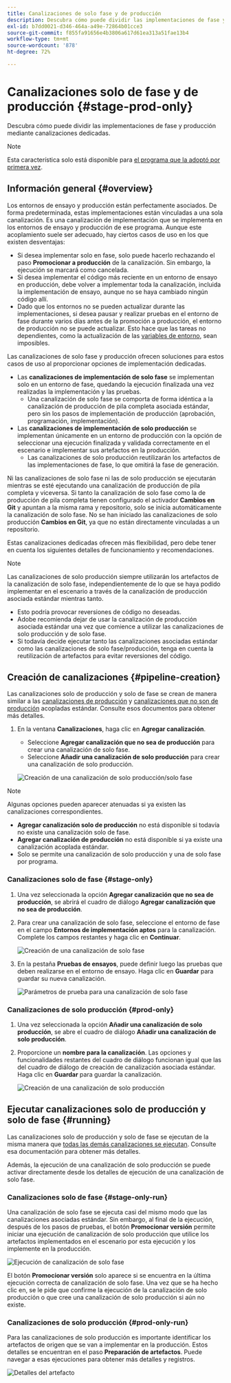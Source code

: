 ```yaml
---
title: Canalizaciones de solo fase y de producción
description: Descubra cómo puede dividir las implementaciones de fase y producción mediante canalizaciones dedicadas.
exl-id: b7dd0021-d346-464a-a49e-72864b01cce3
source-git-commit: f855fa91656e4b3806a617d61ea313a51fae13b4
workflow-type: tm+mt
source-wordcount: '878'
ht-degree: 72%

---
```


# Canalizaciones solo de fase y de producción {#stage-prod-only}

Descubra cómo puede dividir las implementaciones de fase y producción mediante canalizaciones dedicadas.

>[!NOTE]
>
>Esta característica solo está disponible para [el programa que la adoptó por primera vez](/help/release-notes/current.md#early-adoption).

## Información general {#overview}

Los entornos de ensayo y producción están perfectamente asociados. De forma predeterminada, estas implementaciones están vinculadas a una sola canalización. Es una canalización de implementación que se implementa en los entornos de ensayo y producción de ese programa. Aunque este acoplamiento suele ser adecuado, hay ciertos casos de uso en los que existen desventajas:

* Si desea implementar solo en fase, solo puede hacerlo rechazando el paso **Promocionar a producción** de la canalización. Sin embargo, la ejecución se marcará como cancelada.
* Si desea implementar el código más reciente en un entorno de ensayo en producción, debe volver a implementar toda la canalización, incluida la implementación de ensayo, aunque no se haya cambiado ningún código allí.
* Dado que los entornos no se pueden actualizar durante las implementaciones, si desea pausar y realizar pruebas en el entorno de fase durante varios días antes de la promoción a producción, el entorno de producción no se puede actualizar. Esto hace que las tareas no dependientes, como la actualización de las [variables de entorno](/help/getting-started/build-environment.md#environment-variables), sean imposibles.

Las canalizaciones de solo fase y producción ofrecen soluciones para estos casos de uso al proporcionar opciones de implementación dedicadas.

* Las **canalizaciones de implementación de solo fase** se implementan solo en un entorno de fase, quedando la ejecución finalizada una vez realizadas la implementación y las pruebas.
   * Una canalización de solo fase se comporta de forma idéntica a la canalización de producción de pila completa asociada estándar, pero sin los pasos de implementación de producción (aprobación, programación, implementación).
* Las **canalizaciones de implementación de solo producción** se implementan únicamente en un entorno de producción con la opción de seleccionar una ejecución finalizada y validada correctamente en el escenario e implementar sus artefactos en la producción.
   * Las canalizaciones de solo producción reutilizarán los artefactos de las implementaciones de fase, lo que omitirá la fase de generación.

Ni las canalizaciones de solo fase ni las de solo producción se ejecutarán mientras se esté ejecutando una canalización de producción de pila completa y viceversa. Si tanto la canalización de solo fase como la de producción de pila completa tienen configurado el activador **Cambios en Git** y apuntan a la misma rama y repositorio, solo se inicia automáticamente la canalización de solo fase. No se han iniciado las canalizaciones de solo producción **Cambios en Git**, ya que no están directamente vinculadas a un repositorio.

Estas canalizaciones dedicadas ofrecen más flexibilidad, pero debe tener en cuenta los siguientes detalles de funcionamiento y recomendaciones.

>[!NOTE]
>
>Las canalizaciones de solo producción siempre utilizarán los artefactos de la canalización de solo fase, independientemente de lo que se haya podido implementar en el escenario a través de la canalización de producción asociada estándar mientras tanto.
>
>* Esto podría provocar reversiones de código no deseadas.
>* Adobe recomienda dejar de usar la canalización de producción asociada estándar una vez que comience a utilizar las canalizaciones de solo producción y de solo fase.
>* Si todavía decide ejecutar tanto las canalizaciones asociadas estándar como las canalizaciones de solo fase/producción, tenga en cuenta la reutilización de artefactos para evitar reversiones del código.

## Creación de canalizaciones {#pipeline-creation}

Las canalizaciones solo de producción y solo de fase se crean de manera similar a las [canalizaciones de producción](/help/using/production-pipelines.md) y [canalizaciones que no son de producción](/help/using/non-production-pipelines.md) acopladas estándar. Consulte esos documentos para obtener más detalles.

1. En la ventana **Canalizaciones**, haga clic en **Agregar canalización**.

   * Seleccione **Agregar canalización que no sea de producción** para crear una canalización de solo fase.
   * Seleccione **Añadir una canalización de solo producción** para crear una canalización de solo producción.

   ![Creación de una canalización de solo producción/solo fase](/help/assets/configure-pipelines/prod-stage-pipelines.png)

>[!NOTE]
>
>Algunas opciones pueden aparecer atenuadas si ya existen las canalizaciones correspondientes.
>
>* **Agregar canalización solo de producción** no está disponible si todavía no existe una canalización solo de fase.
>* **Agregar canalización de producción** no está disponible si ya existe una canalización acoplada estándar.
>* Solo se permite una canalización de solo producción y una de solo fase por programa.

### Canalizaciones solo de fase {#stage-only}

1. Una vez seleccionada la opción **Agregar canalización que no sea de producción**, se abrirá el cuadro de diálogo **Agregar canalización que no sea de producción**.
1. Para crear una canalización de solo fase, seleccione el entorno de fase en el campo **Entornos de implementación aptos** para la canalización. Complete los campos restantes y haga clic en **Continuar**.

   ![Creación de una canalización de solo fase](/help/assets/configure-pipelines/stage-only.png)

1. En la pestaña **Pruebas de ensayos**, puede definir luego las pruebas que deben realizarse en el entorno de ensayo. Haga clic en **Guardar** para guardar su nueva canalización.

   ![Parámetros de prueba para una canalización de solo fase](/help/assets/configure-pipelines/stage-only-test.png)

### Canalizaciones de solo producción {#prod-only}

1. Una vez seleccionada la opción **Añadir una canalización de solo producción**, se abre el cuadro de diálogo **Añadir una canalización de solo producción**.
1. Proporcione un **nombre para la canalización**. Las opciones y funcionalidades restantes del cuadro de diálogo funcionan igual que las del cuadro de diálogo de creación de canalización asociada estándar. Haga clic en **Guardar** para guardar la canalización.

   ![Creación de una canalización de solo producción](/help/assets/configure-pipelines/prod-only-pipeline.png)

## Ejecutar canalizaciones solo de producción y solo de fase {#running}

Las canalizaciones solo de producción y solo de fase se ejecutan de la misma manera que [todas las demás canalizaciones se ejecutan](/help/using/managing-pipelines.md#running-pipelines). Consulte esa documentación para obtener más detalles.

Además, la ejecución de una canalización de solo producción se puede activar directamente desde los detalles de ejecución de una canalización de solo fase.

### Canalizaciones solo de fase {#stage-only-run}

Una canalización de solo fase se ejecuta casi del mismo modo que las canalizaciones asociadas estándar. Sin embargo, al final de la ejecución, después de los pasos de pruebas, el botón **Promocionar versión** permite iniciar una ejecución de canalización de solo producción que utilice los artefactos implementados en el escenario por esta ejecución y los implemente en la producción.

![Ejecución de canalización de solo fase](/help/assets/configure-pipelines/stage-only-pipeline-run.png)

El botón **Promocionar versión** solo aparece si se encuentra en la última ejecución correcta de canalización de solo fase. Una vez que se ha hecho clic en, se le pide que confirme la ejecución de la canalización de solo producción o que cree una canalización de solo producción si aún no existe.

### Canalizaciones de solo producción {#prod-only-run}

Para las canalizaciones de solo producción es importante identificar los artefactos de origen que se van a implementar en la producción. Estos detalles se encuentran en el paso **Preparación de artefactos**. Puede navegar a esas ejecuciones para obtener más detalles y registros.

![Detalles del artefacto](/help/assets/configure-pipelines/prod-only-pipeline-run.png)
